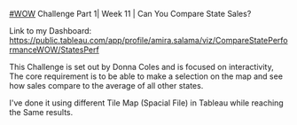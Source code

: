 
[#WOW](https://workout-wednesday.com/2023w11tab/) Challenge Part 1| Week 11 | Can You Compare State Sales?

Link to my Dashboard: 
https://public.tableau.com/app/profile/amira.salama/viz/CompareStatePerformanceWOW/StatesPerf


This Challenge is set out by Donna Coles and is focused on interactivity, The core requirement is to be able to make a selection on the map and see how sales compare to the average of all other states.

I've done it using different Tile Map (Spacial File) in Tableau while reaching the Same results.

